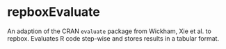 # repboxEvaluate

An adaption of the CRAN `evaluate` package from Wickham, Xie et al. to repbox. Evaluates R code step-wise and stores results in a tabular format.
